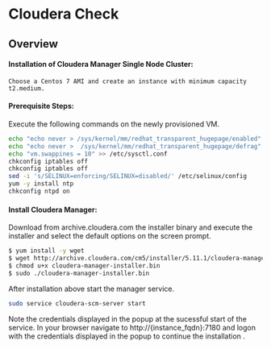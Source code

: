# Cloudera Check


## Overview

#### Installation of Cloudera Manager Single Node Cluster:

    Choose a Centos 7 AMI and create an instance with minimum capacity t2.medium.

#### Prerequisite Steps:

Execute the following commands on the newly provisioned VM.

```bash
echo "echo never > /sys/kernel/mm/redhat_transparent_hugepage/enabled" >> /etc/rc.local
echo "echo never >  /sys/kernel/mm/redhat_transparent_hugepage/defrag" >> /etc/rc.local
echo "vm.swappines = 10" >> /etc/sysctl.conf
chkconfig iptables off
chkconfig iptables off
sed -i 's/SELINUX=enforcing/SELINUX=disabled/' /etc/selinux/config
yum -y install ntp
chkconfig ntpd on
```

#### Install Cloudera Manager:

Download from archive.cloudera.com the installer binary and execute the installer and select the default options on the screen prompt.

```bash
$ yum install -y wget
$ wget http://archive.cloudera.com/cm5/installer/5.11.1/cloudera-manager-installer.bin
$ chmod u+x cloudera-manager-installer.bin
$ sudo ./cloudera-manager-installer.bin
```

After installation above start the manager service.
```bash
sudo service cloudera-scm-server start
```

Note the credentials displayed in the popup at the sucessful start of the service.
In your browser navigate to  http://{instance_fqdn}:7180 and logon with the credentials displayed in the popup to continue the installation . 



